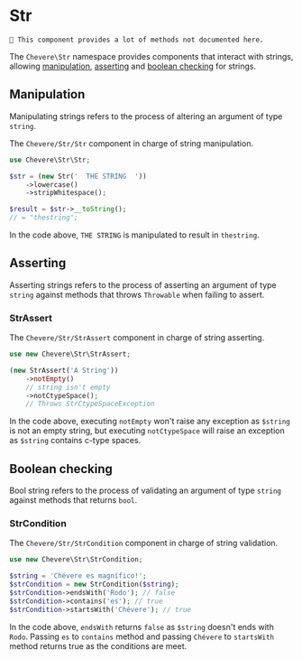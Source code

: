 # Str

`🚧 This component provides a lot of methods not documented here.`

The `Chevere\Str` namespace provides components that interact with strings, allowing [manipulation](#manipulation), [asserting](#asserting) and [boolean checking](#boolean-checking) for strings.

## Manipulation

Manipulating strings refers to the process of altering an argument of type `string`.

The `Chevere/Str/Str` component in charge of string manipulation.

```php
use Chevere\Str\Str;

$str = (new Str('  THE STRING  '))
    ->lowercase()
    ->stripWhitespace();

$result = $str->__toString();
// = "thestring";
```

In the code above, `THE STRING` is manipulated  to result in `thestring`.

## Asserting

Asserting strings refers to the process of asserting an argument of type `string` against methods that throws `Throwable` when failing to assert.

### StrAssert

The `Chevere/Str/StrAssert` component in charge of string asserting.

```php
use new Chevere\Str\StrAssert;

(new StrAssert('A String'))
    ->notEmpty()
    // string isn't empty
    ->notCtypeSpace();
    // Throws StrCtypeSpaceException
```

In the code above, executing `notEmpty` won't raise any exception as `$string` is not an empty string, but executing `notCtypeSpace` will raise an exception as `$string` contains c-type spaces.

## Boolean checking

Bool string refers to the process of validating an argument of type `string` against methods that returns `bool`.

### StrCondition

The `Chevere/Str/StrCondition` component in charge of string validation.

```php
use new Chevere\Str\StrCondition;

$string = 'Chévere es magnífico!';
$strCondition = new StrCondition($string);
$strCondition->endsWith('Rodo'); // false
$strCondition->contains('es'); // true
$strCondition->startsWith('Chévere'); // true
```

In the code above, `endsWith` returns `false` as `$string` doesn't ends with `Rodo`. Passing `es` to `contains` method and passing `Chévere` to `startsWith` method returns true as the conditions are meet.
